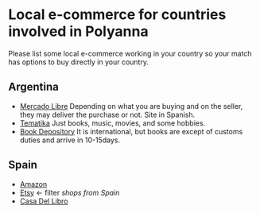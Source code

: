 # Local e-commerce for countries involved in Polyanna

Please list some local e-commerce working in your country so your match has options to buy directly in your country.

## Argentina
- [Mercado Libre](https://www.mercadolibre.com.ar/) Depending on what you are buying and on the seller, they may deliver the purchase or not. Site in Spanish.
- [Tematika](http://www.tematika.com/) Just books, music, movies, and some hobbies.
- [Book Depository](https://www.bookdepository.com/) It is international, but books are except of customs duties and arrive in 10-15days.

## Spain
- [Amazon](https://amazon.es)
- [Etsy](https://etsy.com) <- filter _shops from Spain_
- [Casa Del Libro](https://casadellibro.com)
